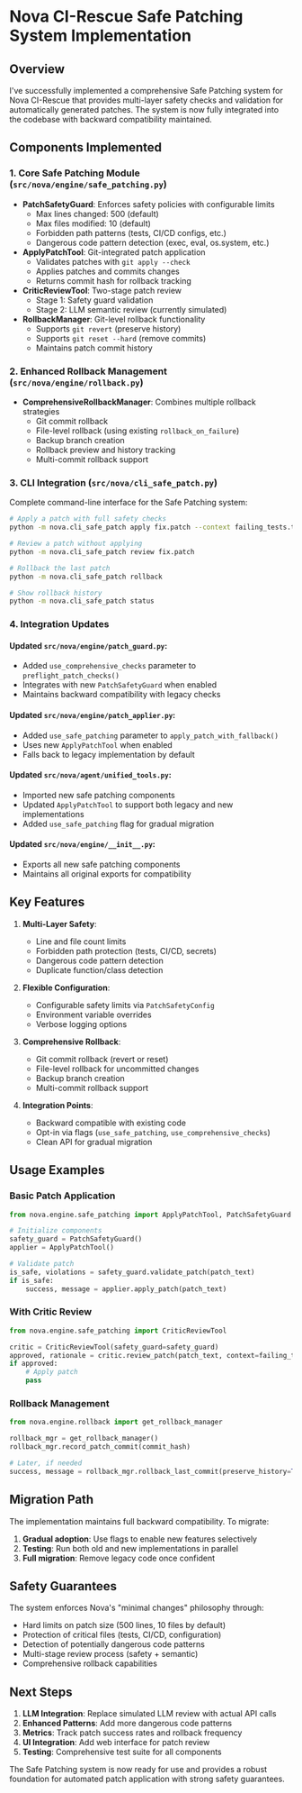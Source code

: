 # Nova CI-Rescue Safe Patching System Implementation

## Overview

I've successfully implemented a comprehensive Safe Patching system for Nova CI-Rescue that provides multi-layer safety checks and validation for automatically generated patches. The system is now fully integrated into the codebase with backward compatibility maintained.

## Components Implemented

### 1. **Core Safe Patching Module** (`src/nova/engine/safe_patching.py`)

- **PatchSafetyGuard**: Enforces safety policies with configurable limits
  - Max lines changed: 500 (default)
  - Max files modified: 10 (default)
  - Forbidden path patterns (tests, CI/CD configs, etc.)
  - Dangerous code pattern detection (exec, eval, os.system, etc.)
- **ApplyPatchTool**: Git-integrated patch application
  - Validates patches with `git apply --check`
  - Applies patches and commits changes
  - Returns commit hash for rollback tracking
- **CriticReviewTool**: Two-stage patch review
  - Stage 1: Safety guard validation
  - Stage 2: LLM semantic review (currently simulated)
- **RollbackManager**: Git-level rollback functionality
  - Supports `git revert` (preserve history)
  - Supports `git reset --hard` (remove commits)
  - Maintains patch commit history

### 2. **Enhanced Rollback Management** (`src/nova/engine/rollback.py`)

- **ComprehensiveRollbackManager**: Combines multiple rollback strategies
  - Git commit rollback
  - File-level rollback (using existing `rollback_on_failure`)
  - Backup branch creation
  - Rollback preview and history tracking
  - Multi-commit rollback support

### 3. **CLI Integration** (`src/nova/cli_safe_patch.py`)

Complete command-line interface for the Safe Patching system:

```bash
# Apply a patch with full safety checks
python -m nova.cli_safe_patch apply fix.patch --context failing_tests.txt

# Review a patch without applying
python -m nova.cli_safe_patch review fix.patch

# Rollback the last patch
python -m nova.cli_safe_patch rollback

# Show rollback history
python -m nova.cli_safe_patch status
```

### 4. **Integration Updates**

#### Updated `src/nova/engine/patch_guard.py`:

- Added `use_comprehensive_checks` parameter to `preflight_patch_checks()`
- Integrates with new `PatchSafetyGuard` when enabled
- Maintains backward compatibility with legacy checks

#### Updated `src/nova/engine/patch_applier.py`:

- Added `use_safe_patching` parameter to `apply_patch_with_fallback()`
- Uses new `ApplyPatchTool` when enabled
- Falls back to legacy implementation by default

#### Updated `src/nova/agent/unified_tools.py`:

- Imported new safe patching components
- Updated `ApplyPatchTool` to support both legacy and new implementations
- Added `use_safe_patching` flag for gradual migration

#### Updated `src/nova/engine/__init__.py`:

- Exports all new safe patching components
- Maintains all original exports for compatibility

## Key Features

1. **Multi-Layer Safety**:

   - Line and file count limits
   - Forbidden path protection (tests, CI/CD, secrets)
   - Dangerous code pattern detection
   - Duplicate function/class detection

2. **Flexible Configuration**:

   - Configurable safety limits via `PatchSafetyConfig`
   - Environment variable overrides
   - Verbose logging options

3. **Comprehensive Rollback**:

   - Git commit rollback (revert or reset)
   - File-level rollback for uncommitted changes
   - Backup branch creation
   - Multi-commit rollback support

4. **Integration Points**:
   - Backward compatible with existing code
   - Opt-in via flags (`use_safe_patching`, `use_comprehensive_checks`)
   - Clean API for gradual migration

## Usage Examples

### Basic Patch Application

```python
from nova.engine.safe_patching import ApplyPatchTool, PatchSafetyGuard

# Initialize components
safety_guard = PatchSafetyGuard()
applier = ApplyPatchTool()

# Validate patch
is_safe, violations = safety_guard.validate_patch(patch_text)
if is_safe:
    success, message = applier.apply_patch(patch_text)
```

### With Critic Review

```python
from nova.engine.safe_patching import CriticReviewTool

critic = CriticReviewTool(safety_guard=safety_guard)
approved, rationale = critic.review_patch(patch_text, context=failing_tests)
if approved:
    # Apply patch
    pass
```

### Rollback Management

```python
from nova.engine.rollback import get_rollback_manager

rollback_mgr = get_rollback_manager()
rollback_mgr.record_patch_commit(commit_hash)

# Later, if needed
success, message = rollback_mgr.rollback_last_commit(preserve_history=True)
```

## Migration Path

The implementation maintains full backward compatibility. To migrate:

1. **Gradual adoption**: Use flags to enable new features selectively
2. **Testing**: Run both old and new implementations in parallel
3. **Full migration**: Remove legacy code once confident

## Safety Guarantees

The system enforces Nova's "minimal changes" philosophy through:

- Hard limits on patch size (500 lines, 10 files by default)
- Protection of critical files (tests, CI/CD, configuration)
- Detection of potentially dangerous code patterns
- Multi-stage review process (safety + semantic)
- Comprehensive rollback capabilities

## Next Steps

1. **LLM Integration**: Replace simulated LLM review with actual API calls
2. **Enhanced Patterns**: Add more dangerous code patterns
3. **Metrics**: Track patch success rates and rollback frequency
4. **UI Integration**: Add web interface for patch review
5. **Testing**: Comprehensive test suite for all components

The Safe Patching system is now ready for use and provides a robust foundation for automated patch application with strong safety guarantees.
